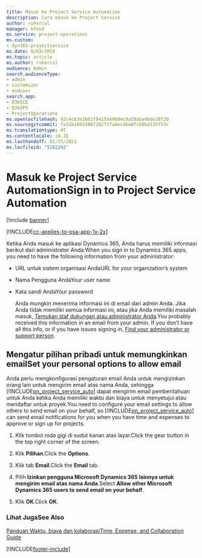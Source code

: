 ```yaml
---
title: Masuk ke Project Service Automation
description: Cara masuk ke Project Service
author: ruhercul
manager: kfend
ms.service: project-operations
ms.custom:
- dyn365-projectservice
ms.date: 8/03/2018
ms.topic: article
ms.author: ruhercul
audience: Admin
search.audienceType:
- admin
- customizer
- enduser
search.app:
- D365CE
- D365PS
- ProjectOperations
ms.openlocfilehash: 92c4cb3e1661f0415d49b84c9a59aba4bda38f20
ms.sourcegitcommit: fa32b1893286f20271fa4ec4be8fc68bd135f53c
ms.translationtype: HT
ms.contentlocale: id-ID
ms.lasthandoff: 02/15/2021
ms.locfileid: "5282292"
---
```

# <a name="sign-in-to-project-service-automation"></a><span data-ttu-id="32738-103">Masuk ke Project Service Automation</span><span class="sxs-lookup"><span data-stu-id="32738-103">Sign in to Project Service Automation</span></span>

[!include [banner](../includes/psa-now-project-operations.md)]

[!INCLUDE[cc-applies-to-psa-app-1x-2x](../includes/cc-applies-to-psa-app-1x-2x.md)]

<span data-ttu-id="32738-104">Ketika Anda masuk ke aplikasi Dynamics 365, Anda harus memiliki informasi berikut dari administrator Anda:</span><span class="sxs-lookup"><span data-stu-id="32738-104">When you sign in to Dynamics 365 apps, you need to have the following information from your administrator:</span></span>  
  
- <span data-ttu-id="32738-105">URL untuk sistem organisasi Anda</span><span class="sxs-lookup"><span data-stu-id="32738-105">URL for your organization’s system</span></span>  
  
- <span data-ttu-id="32738-106">Nama Pengguna Anda</span><span class="sxs-lookup"><span data-stu-id="32738-106">Your user name</span></span>  
  
- <span data-ttu-id="32738-107">Kata sandi Anda</span><span class="sxs-lookup"><span data-stu-id="32738-107">Your password</span></span>  
  
  <span data-ttu-id="32738-108">Anda mungkin menerima informasi ini di email dari admin Anda. Jika Anda tidak memiliki semua informasi ini, atau jika Anda memiliki masalah masuk, [Temukan staf dukungan atau administrator Anda](https://docs.microsoft.com/dynamics365/customerengagement/on-premises/basics/find-administrator-support).</span><span class="sxs-lookup"><span data-stu-id="32738-108">You probably received this information in an email from your admin. If you don’t have all this info, or if you have issues signing in, [Find your administrator or support person](https://docs.microsoft.com/dynamics365/customerengagement/on-premises/basics/find-administrator-support).</span></span>  
  
## <a name="set-your-personal-options-to-allow-email"></a><span data-ttu-id="32738-109">Mengatur pilihan pribadi untuk memungkinkan email</span><span class="sxs-lookup"><span data-stu-id="32738-109">Set your personal options to allow email</span></span>  
 <span data-ttu-id="32738-110">Anda perlu mengkonfigurasi pengaturan email Anda untuk mengizinkan orang lain untuk mengirim email atas nama Anda, sehingga [!INCLUDE[pn_project_service_auto](../includes/pn-project-service-auto.md)] dapat mengirim email pemberitahuan untuk Anda ketika Anda memiliki waktu dan biaya untuk menyetujui atau mendaftar untuk proyek.</span><span class="sxs-lookup"><span data-stu-id="32738-110">You need to configure your email settings to allow others to send email on your behalf, so [!INCLUDE[pn_project_service_auto](../includes/pn-project-service-auto.md)] can send email notifications for you when you have time and expenses to approve or sign up for projects.</span></span>  
  
1.  <span data-ttu-id="32738-111">Klik tombol roda gigi di sudut kanan atas layar.</span><span class="sxs-lookup"><span data-stu-id="32738-111">Click the gear button in the top right corner of the screen.</span></span>  
  
2.  <span data-ttu-id="32738-112">Klik **Pilihan**.</span><span class="sxs-lookup"><span data-stu-id="32738-112">Click the **Options**.</span></span>  
  
3.  <span data-ttu-id="32738-113">Klik tab **Email**.</span><span class="sxs-lookup"><span data-stu-id="32738-113">Click the **Email** tab.</span></span>  
  
4.  <span data-ttu-id="32738-114">Pilih **Izinkan pengguna Microsoft Dynamics 365 lainnya untuk mengirim email atas nama Anda**.</span><span class="sxs-lookup"><span data-stu-id="32738-114">Select **Allow other Microsoft Dynamics 365 users to send email on your behalf**.</span></span>  
  
5.  <span data-ttu-id="32738-115">Klik **OK**.</span><span class="sxs-lookup"><span data-stu-id="32738-115">Click **OK**.</span></span>  
  
### <a name="see-also"></a><span data-ttu-id="32738-116">Lihat Juga</span><span class="sxs-lookup"><span data-stu-id="32738-116">See Also</span></span>  
 [<span data-ttu-id="32738-117">Panduan Waktu, biaya dan kolaborasi</span><span class="sxs-lookup"><span data-stu-id="32738-117">Time, Expense, and Collaboration Guide</span></span>](../psa/time-expense-collaboration-guide.md)


[!INCLUDE[footer-include](../includes/footer-banner.md)]